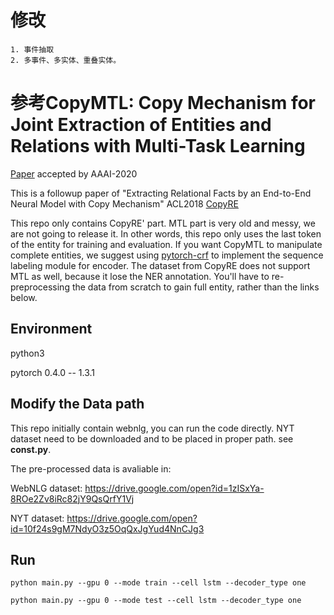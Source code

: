 
# 修改
	1. 事件抽取
	2. 多事件、多实体、重叠实体。

# 参考CopyMTL: Copy Mechanism for Joint Extraction of Entities and Relations with Multi-Task Learning

[Paper](https://arxiv.org/abs/1911.10438) accepted by AAAI-2020 

This is a followup paper of "Extracting Relational Facts by an End-to-End Neural Model with Copy Mechanism" ACL2018 [CopyRE](http://aclweb.org/anthology/P18-1047)

This repo only contains CopyRE' part. MTL part is very old and messy, we are not going to release it. 
In other words, this repo only uses the last token of the entity for training and evaluation. If you want CopyMTL to manipulate complete entities, we suggest using [pytorch-crf](https://pytorch-crf.readthedocs.io/en/stable/) to implement the sequence labeling module for encoder. The dataset from CopyRE does not support MTL as well, because it lose the NER annotation. You'll have to re-preprocessing the data from scratch to gain full entity, rather than the links below.


## Environment

python3

pytorch 0.4.0 -- 1.3.1

## Modify the Data path

This repo initially contain webnlg, you can run the code directly.
NYT dataset need to be downloaded and to be placed in proper path. see **const.py**.

The pre-processed data is avaliable in:

WebNLG dataset:
 https://drive.google.com/open?id=1zISxYa-8ROe2Zv8iRc82jY9QsQrfY1Vj

NYT dataset:
 https://drive.google.com/open?id=10f24s9gM7NdyO3z5OqQxJgYud4NnCJg3
 


## Run

`python main.py --gpu 0 --mode train --cell lstm --decoder_type one`

`python main.py --gpu 0 --mode test --cell lstm --decoder_type one`



